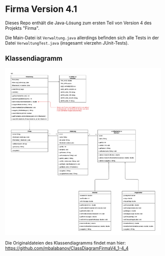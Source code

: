 # Firma Version 4.1
Dieses Repo enthält die Java-Lösung zum ersten Teil von Version 4 des Projekts "Firma".

Die Main-Datei ist `Verwaltung.java` allerdings befinden sich alle Tests in der Datei `VerwaltungTest.java` (insgesamt vierzehn JUnit-Tests).

## Klassendiagramm

![Klassendiagramm](FirmaV4_1_ClassDiagram.png)

Die Originaldateien des Klassendiagramms findet man hier: https://github.com/mbalabanov/ClassDiagramFirmaV4_1-4_4
